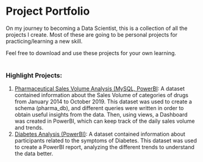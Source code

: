 # Project Portfolio

On my journey to becoming a Data Scientist, this is a collection of all the projects I create. Most of these are going to be personal projects for practicing/learning a new skill. 

Feel free to download and use these projects for your own learning. 
<br></br>
### Highlight Projects:
1. [Pharmaceutical Sales Volume Analysis (MySQL, PowerBI](https://github.com/hatafatif/Project-Portfolio/tree/main/PharmaceuticalSalesAnalysis): A dataset contained information about the Sales Volume of categories of drugs from January 2014 to October 2019. This dataset was used to create a schema (pharma_db), and different queries were written in order to obtain useful insights from the data. Then, using views, a Dashboard was created in PowerBI, which can keep track of the daily sales volume and trends.
2. [Diabetes Analysis (PowerBI)](https://github.com/hatafatif/Project-Portfolio/tree/main/DiabetesAnalysis_PowerBI): A dataset contained information about participants related to the symptoms of Diabetes. This dataset was used to create a PowerBI report, analyzing the different trends to understand the data better.

